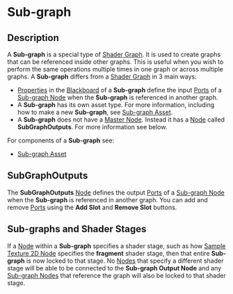 # Sub-graph

## Description

A **Sub-graph** is a special type of [Shader Graph](Shader-Graph.md). It is used to create graphs that can be referenced inside other graphs. This is useful when you wish to perform the same operations multiple times in one graph or across multiple graphs. A **Sub-graph** differs from a [Shader Graph](Shader-Graph.md) in 3 main ways:
- [Properties](Property-Types.md) in the [Blackboard](Blackboard.md) of a **Sub-graph** define the input [Ports](Port.md) of a [Sub-graph Node](Sub-graph-Node.md) when the **Sub-graph** is referenced in another graph.
- A **Sub-graph** has its own asset type. For more information, including how to make a new **Sub-graph**, see [Sub-graph Asset](Sub-graph-Asset.md).
- A **Sub-graph** does not have a [Master Node](Master-Node.md). Instead it has a [Node](Node.md) called **SubGraphOutputs**. For more information see below.

For components of a **Sub-graph** see:
* [Sub-graph Asset](Sub-graph-Asset.md)

## SubGraphOutputs

The **SubGraphOutputs** [Node](Node.md) defines the output [Ports](Port.md) of a [Sub-graph Node](Sub-graph-Node.md) when the **Sub-graph** is referenced in another graph. You can add and remove [Ports](Port.md) using the **Add Slot** and **Remove Slot** buttons.

## Sub-graphs and Shader Stages

If a [Node](Node.md) within a **Sub-graph** specifies a shader stage, such as how [Sample Texture 2D Node](Sample-Texture-2D-Node.md) specifies the **fragment** shader stage, then that entire **Sub-graph** is now locked to that stage. No [Nodes](Node.md) that specify a different shader stage will be able to be connected to the **Sub-graph Output Node** and any [Sub-graph Nodes](Sub-graph-Node.md) that reference the graph will also be locked to that shader stage.

